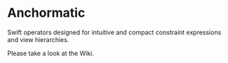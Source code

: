 # Anchormatic
Swift operators designed for intuitive and compact constraint expressions and view hierarchies.

Please take a look at the Wiki.
